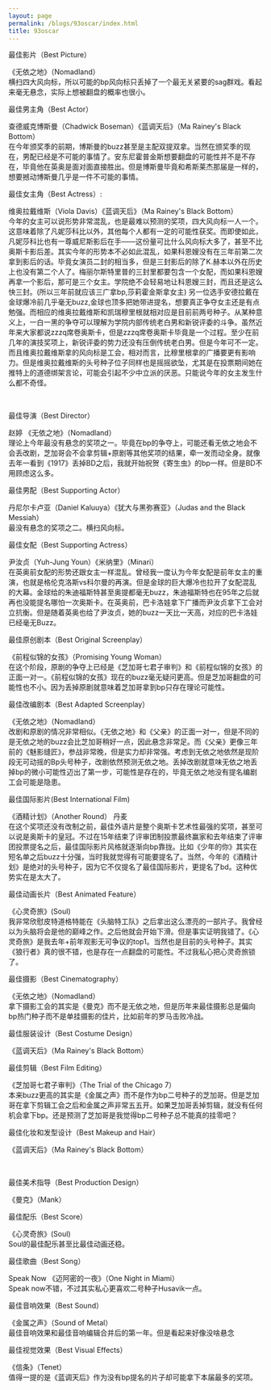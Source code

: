 ```yaml
---
layout: page
permalink: /blogs/93oscar/index.html
title: 93oscar
---
```


最佳影片（Best Picture）

《无依之地》（Nomadland）
<br>
横扫四大风向标，所以可能的bp风向标只丢掉了一个最无关紧要的sag群戏。看起来毫无悬念，实际上想被翻盘的概率也很小。
<br>

最佳男主角（Best Actor）

查德威克博斯曼（Chadwick Boseman）《蓝调天后》（Ma Rainey's Black Bottom）
<br>
在今年颁奖季的前期，博斯曼的buzz甚至是主配双提双拿。当然在颁奖季的现在，男配已经是不可能的事情了。安东尼霍普金斯想要翻盘的可能性并不是不存在，毕竟他在英奥是面对面直接胜出。但是博斯曼毕竟和希斯莱杰那届是一样的，想要撼动博斯曼几乎是一件不可能的事情。
<br>
 

最佳女主角（Best Actress）:

维奥拉戴维斯（Viola Davis）《蓝调天后》（Ma Rainey's Black Bottom）
<br>
今年的女主可以说形势非常混乱，也是最难以预测的奖项，四大风向标一人一个。这意味着除了凡妮莎科比以外，其他每个人都有一定的可能性获奖。而即使如此，凡妮莎科比也有一尊威尼斯影后在手——这份量可比什么风向标大多了，甚至不比奥斯卡影后差。其实今年的形势本不必如此混乱，如果科恩嫂没有在三年前第二次拿到影后的话。毕竟女演员二封的相当多，但是三封影后的除了K.赫本以外在历史上也没有第二个人了。梅丽尔斯特里普的三封里都要包含一个女配，而如果科恩嫂再拿一个影后，那可是三个女主。学院绝不会轻易地让科恩嫂三封，而且还是这么快三封。(所以三年前就应该三广拿bp,莎莉霍金斯拿女主) 另一位选手安德拉戴在金球爆冷前几乎毫无buzz,金球也顶多把她带进提名，想要真正争夺女主还是有点勉强。而相应的维奥拉戴维斯和凯瑞穆里根就相对应是目前前两号种子。从某种意义上，一白一黑的争夺可以理解为学院内部传统老白男和新锐评委的斗争。虽然近年来大家都说zzzq席卷奥斯卡，但是zzzq席卷奥斯卡毕竟是一个过程。至少在前几年的演技奖项上，新锐评委的势力还没有压倒传统老白男。但是今年可不一定。而且维奥拉戴维斯拿的风向标是工会，相对而言，比穆里根拿的广播要更有影响力。但是维奥拉戴维斯的头号种子位子同样也是摇摇欲坠，尤其是在投票期间她在推特上的道德绑架言论，可能会引起不少中立派的厌恶。只能说今年的女主发生什么都不奇怪。

 <br>

最佳导演（Best Director）

赵婷 《无依之地》（Nomadland）
<br>
理论上今年最没有悬念的奖项之一。毕竟在bp的争夺上，可能还看无依之地会不会丢改剧，芝加哥会不会拿剪辑+原剧等其他奖项的结果，牵一发而动全身。就像去年一看到《1917》丢掉BD之后，我就开始祝贺《寄生虫》的bp一样。但是BD不用顾虑这么多。
<br>
 

最佳男配（Best Supporting Actor）

丹尼尔卡卢亚（Daniel Kaluuya）《犹大与黑弥赛亚》（Judas and the Black Messiah）
<br>
最没有悬念的奖项之二。横扫风向标。
<br>
 

最佳女配（Best Supporting Actress）

尹汝贞（Yuh-Jung Youn）《米纳里》（Minari）
<br>
在英奥前女配的形势还跟女主一样混乱。曾经我一度认为今年女配是前年女主的重演，也就是格伦克洛斯vs科尔曼的再演。但是金球的巨大爆冷也拉开了女配混乱的大幕。金球给的朱迪福斯特甚至奥提都毫无buzz，朱迪福斯特也在95年之后就再也没能提名哪怕一次奥斯卡。在英奥前，巴卡洛娃拿下广播而尹汝贞拿下工会对立抗衡。但是随着英奥也给了尹汝贞，她的buzz一天比一天高，对应的巴卡洛娃已经毫无Buzz。
<br>


最佳原创剧本（Best Original Screenplay）

《前程似锦的女孩》（Promising Young Woman）
<br>
在这个阶段，原剧的争夺上已经是《芝加哥七君子审判》和《前程似锦的女孩》的正面一对一。《前程似锦的女孩》现在的buzz毫无疑问更高。但是芝加哥翻盘的可能性也不小。因为丢掉原剧就意味着芝加哥拿到bp只存在理论可能性。
<br>
 

最佳改编剧本（Best Adapted Screenplay）

《无依之地》（Nomadland）
<br>
改剧和原剧的情况非常相似。《无依之地》和《父亲》的正面一对一，但是不同的是无依之地的buzz会比芝加哥稍好一点，因此悬念非常足。而《父亲》更像三年前的《魅影缝匠》，参战非常晚，但是实力却非常强。考虑到无依之地依然是现阶段无可动摇的Bp头号种子，改剧依然预测无依之地。丢掉改剧就意味无依之地丢掉bp的微小可能性迈出了第一步，可能性是存在的，毕竟无依之地没有提名编剧工会可能是隐患。
<br>
 

 

最佳国际影片(Best International Film)

《酒精计划》（Another Round） 丹麦
<br>
在这个奖项还没有改制之前，最佳外语片是整个奥斯卡艺术性最强的奖项，甚至可以说是奥斯卡的皇冠。不过在15年结束了评审团制投票最终赢家和去年结束了评审团投票提名之后，最佳国际影片风格就逐渐向bp靠拢。比如《少年的你》其实在短名单之后buzz十分强，当时我就觉得有可能要提名了。当然，今年的《酒精计划》是绝对的头号种子，因为它不仅提名了最佳国际影片，更提名了bd。这种优势实在是太大了。
<br>
 

 

最佳动画长片（Best Animated Feature）

《心灵奇旅》(Soul)
<br>
我非常欣慰皮特道格特能在《头脑特工队》之后拿出这么漂亮的一部片子。我曾经以为头脑将会是他的巅峰之作。之后他就会开始下滑。但是事实证明我错了。《心灵奇旅》是我去年+前年观影无可争议的top1。当然也是目前的头号种子。其实《狼行者》真的很不错，也是存在一点翻盘的可能性。不过我私心把心灵奇旅锁了。
 <br>



最佳摄影（Best Cinematography）

《无依之地》（Nomadland）
<br>
拿下摄影工会的其实是《曼克》而不是无依之地，但是历年来最佳摄影总是偏向bp热门种子而不是单挂摄影的佳片，比如前年的罗马击败冷战。
<br>
 

最佳服装设计（Best Costume Design）

《蓝调天后》（Ma Rainey's Black Bottom）
<br>
 

最佳剪辑（Best Film Editing）

《芝加哥七君子审判》（The Trial of the Chicago 7）
<br>
本来buzz更高的其实是《金属之声》而不是作为bp二号种子的芝加哥。但是芝加哥在拿下剪辑工会之后和金属之声非常五五开。如果芝加哥丢掉剪辑，就没有任何机会拿下bp。还是预测了芝加哥是我觉得bp二号种子总不能真的挂零吧？
<br>
 

最佳化妆和发型设计（Best Makeup and Hair）

《蓝调天后》（Ma Rainey's Black Bottom）

 <br>

最佳美术指导（Best Production Design）

《曼克》（Mank）
<br>
 

最佳配乐（Best Score）

《心灵奇旅》(Soul)
<br>
Soul的最佳配乐甚至比最佳动画还稳。
<br>
 

最佳歌曲（Best Song）

Speak Now  《迈阿密的一夜》（One Night in Miami）
<br>
Speak now不错，不过其实私心更喜欢二号种子Husavik一点。
<br>
 

最佳音响效果（Best Sound）

《金属之声》（Sound of Metal）
<br>
最佳音响效果和最佳音响编辑合并后的第一年。但是看起来好像没啥悬念
<br>
 

最佳视觉效果（Best Visual Effects）

《信条》（Tenet）
<br>
值得一提的是《蓝调天后》作为没有bp提名的片子却可能拿下本届最多的奖项。


